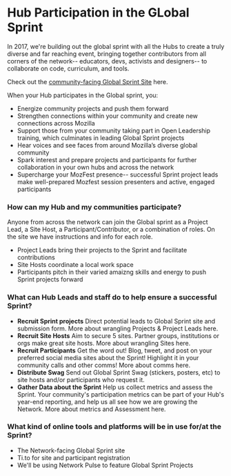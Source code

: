 
# Hub Participation in the GLobal Sprint

In 2017, we're building out the global sprint with all the Hubs to create a truly diverse and far reaching event, bringing together contributors from all corners of the network-- educators, devs, activists and designers-- to collaborate on code, curriculum, and tools.

Check out the [community-facing Global Sprint Site]() here.

When your Hub participates in the Global sprint, you:

* Energize community projects and push them forward
* Strengthen connections within your community and create new connections across Mozilla
* Support those from your community taking part in Open Leadership training, which culminates in leading Global Sprint projects
* Hear voices and see faces from around Mozilla’s diverse global community
* Spark interest and prepare projects and participants for further collaboration in your own hubs and across the network
* Supercharge your MozFest presence-- successful Sprint project leads make well-prepared Mozfest session presenters and active, engaged participants

### How can my Hub and my communities participate?
Anyone from across the network can join the Global sprint as a Project Lead, a Site Host, a Participant/Contributor, or a combination of roles. On the site we have instructions and info for each role. 

* Project Leads bring their projects to the Sprint and facilitate contributions 
* Site Hosts coordinate a local work space
* Participants pitch in their varied amaizng skills and energy to push Sprint projects forward

### What can Hub Leads and staff do to help ensure a successful Sprint?

* **Recruit Sprint projects**  Direct potential leads to Global Sprint site and submission form. More about wrangling Projects & Project Leads here.
* **Recruit Site Hosts** Aim to secure 5 sites. Partner groups, institutions or orgs make great site hosts. More about wrangling Sites here. 
* **Recruit Participants** Get the word out! Blog, tweet, and post on your preferred social media sites about the Sprint! Highlight it in your community calls and other comms! More about comms here.
* **Distribute Swag** Send out Global Sprint Swag (stickers, posters, etc) to site hosts and/or participants who request it.
* **Gather Data about the Sprint** Help us collect metrics and assess the Sprint. Your community's participation metrics can be part of your Hub's year-end reporting, and help us all see how we are growing the Network. More about metrics and Assessment here. 

### What kind of online tools and platforms will be in use for/at the Sprint?
* The Network-facing Global Sprint site
* Ti.to for site and participant registration
* We'll be using Network Pulse to feature Global Sprint Projects 

